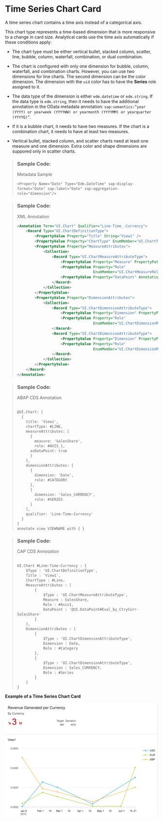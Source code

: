 <!-- loio784d317546c54c85b5fc0b2a4dd4e5c6 -->

# Time Series Chart Card

A time series chart contains a time axis instead of a categorical axis.

This chart type represents a time-based dimension that is more responsive to a change in card size. Analytical cards use the time axis automatically if these conditions apply:

-   The chart type must be either vertical bullet, stacked column, scatter, line, bubble, column, waterfall, combination, or dual combination.

-   The chart is configured with only one dimension for bubble, column, waterfall, and combination charts. However, you can use two dimensions for line charts. The second dimension can be the color dimension. The dimension with the `uid` color has to have the **Series** role assigned to it.

-   The data type of the dimension is either `edm.datetime` or `edm.string`. If the data type is `edm.string`, then it needs to have the additional annotation in the OData metadata annotation: `sap:semantics:”year (YYYY) or yearweek (YYYYWW) or yearmonth (YYYYMM) or yearquarter (YYYYQ)”`.
-   If it is a bubble chart, it needs to have two measures. If the chart is a combination chart, it needs to have at least two measures.

-   Vertical bullet, stacked column, and scatter charts need at least one measure and one dimension. Extra color and shape dimensions are suppored only in scatter charts.


> ### Sample Code:  
> Metadata Sample
> 
> ```
> <Property Name="Date" Type="Edm.DateTime" sap:display-format="Date" sap:label="Date" sap:aggregation-role="dimension"/>
> ```



> ### Sample Code:  
> XML Annotation
> 
> ```xml
> <Annotation Term="UI.Chart" Qualifier="Line-Time_-Currency">
>     <Record Type="UI.ChartDefinitionType">
>         <PropertyValue Property="Title" String="View1" />
>         <PropertyValue Property="ChartType" EnumMember="UI.ChartType/Line"/>
>         <PropertyValue Property="MeasureAttributes">
>             <Collection>
>                 <Record Type="UI.ChartMeasureAttributeType">
>                     <PropertyValue Property="Measure" PropertyPath="SalesShare" />
>                     <PropertyValue Property="Role"
>                                    EnumMember="UI.ChartMeasureRoleType/Axis1" />
>                     <PropertyValue Property="DataPoint" AnnotationPath="@UI.DataPoint#Eval_by_CtryCurr_-SalesShare"/>
>                 </Record>
>             </Collection>
>         </PropertyValue>
>         <PropertyValue Property="DimensionAttributes">
>             <Collection>
>                 <Record Type="UI.ChartDimensionAttributeType">
>                     <PropertyValue Property="Dimension" PropertyPath="Date" />
>                     <PropertyValue Property="Role"
>                                    EnumMember="UI.ChartDimensionRoleType/Category" />
>                 </Record>
>                 <Record Type="UI.ChartDimensionAttributeType">
>                     <PropertyValue Property="Dimension" PropertyPath="Sales_CURRENCY"/>
>                     <PropertyValue Property="Role"
>                                    EnumMember="UI.ChartDimensionRoleType/Series"/>
>                 </Record>
>             </Collection>
>         </PropertyValue>
>     </Record>
> </Annotation>
> ```

> ### Sample Code:  
> ABAP CDS Annotation
> 
> ```
> 
> @UI.Chart: [
>   {
>     title: 'View1',
>     chartType: #LINE,
>     measureAttributes: [
>       {
>         measure: 'SalesShare',
>         role: #AXIS_1,
> 		asDataPoint: true
>       }
>     ],
>     dimensionAttributes: [
>       {
>         dimension: 'Date',
>         role: #CATEGORY
>       },
>       {
>         dimension: 'Sales_CURRENCY',
>         role: #SERIES
>       }
>     ],
>     qualifier: 'Line-Time-Currency'
>   }
> ]
> annotate view VIEWNAME with { }
> 
> ```

> ### Sample Code:  
> CAP CDS Annotation
> 
> ```
> 
> UI.Chart #Line-Time-Currency : {
>     $Type : 'UI.ChartDefinitionType',
>     Title : 'View1',
>     ChartType : #Line,
>     MeasureAttributes : [
>         {
>             $Type : 'UI.ChartMeasureAttributeType',
>             Measure : SalesShare,
>             Role : #Axis1,
>             DataPoint : '@UI.DataPoint#Eval_by_CtryCurr-SalesShare'
>         }
>     ],
>     DimensionAttributes : [
>         {
>             $Type : 'UI.ChartDimensionAttributeType',
>             Dimension : Date,
>             Role : #Category
>         },
>         {
>             $Type : 'UI.ChartDimensionAttributeType',
>             Dimension : Sales_CURRENCY,
>             Role : #Series
>         }
>     ]
> }
> 
> ```

  
  
**Example of a Time Series Chart Card**

![](images/Time_Series_Chart_Card_2ae1caf.png "Example of a Time Series Chart Card")

